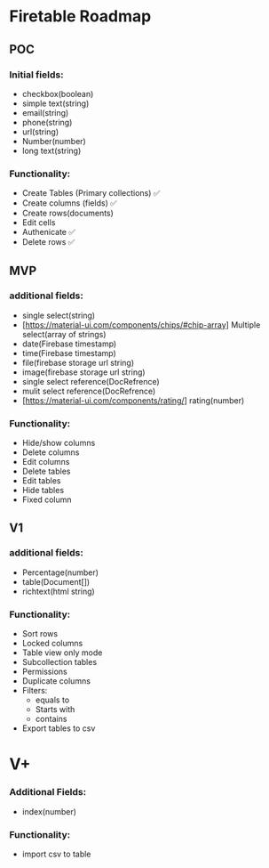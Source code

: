 # Firetable Roadmap

## POC

### Initial fields:

- checkbox(boolean)
- simple text(string)
- email(string)
- phone(string)
- url(string)
- Number(number)
- long text(string)

### Functionality:

- Create Tables (Primary collections) ✅
- Create columns (fields) ✅
- Create rows(documents)
- Edit cells
- Authenicate ✅
- Delete rows ✅

## MVP

### additional fields:

- single select(string)
- [https://material-ui.com/components/chips/#chip-array] Multiple select(array of strings)
- date(Firebase timestamp)
- time(Firebase timestamp)
- file(firebase storage url string)
- image(firebase storage url string)
- single select reference(DocRefrence)
- mulit select reference(DocRefrence)
- [https://material-ui.com/components/rating/] rating(number)

### Functionality:

- Hide/show columns
- Delete columns
- Edit columns
- Delete tables
- Edit tables
- Hide tables
- Fixed column

## V1

### additional fields:

- Percentage(number)
- table(Document[])
- richtext(html string)

### Functionality:

- Sort rows
- Locked columns
- Table view only mode
- Subcollection tables
- Permissions
- Duplicate columns
- Filters:
  - equals to
  - Starts with
  - contains
- Export tables to csv

# V+

### Additional Fields:

- index(number)

### Functionality:

- import csv to table
